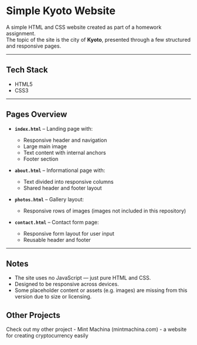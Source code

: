 # Simple Kyoto Website

A simple HTML and CSS website created as part of a homework assignment.  
The topic of the site is the city of **Kyoto**, presented through a few structured and responsive pages.

---

## Tech Stack

- HTML5  
- CSS3

---

## Pages Overview

- **`index.html`** – Landing page with:
  - Responsive header and navigation
  - Large main image
  - Text content with internal anchors
  - Footer section

- **`about.html`** – Informational page with:
  - Text divided into responsive columns
  - Shared header and footer layout

- **`photos.html`** – Gallery layout:
  - Responsive rows of images (images not included in this repository)

- **`contact.html`** – Contact form page:
  - Responsive form layout for user input
  - Reusable header and footer

---

## Notes

- The site uses no JavaScript — just pure HTML and CSS.
- Designed to be responsive across devices.
- Some placeholder content or assets (e.g. images) are missing from this version due to size or licensing.

## Other Projects
Check out my other project - Mint Machina (mintmachina.com) - a website for creating cryptocurrency easily
